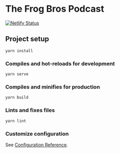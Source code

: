 # The Frog Bros Podcast
[![Netlify Status](https://api.netlify.com/api/v1/badges/8ec9672d-d8e9-4cd8-8714-a6ac52a4036e/deploy-status)](https://app.netlify.com/sites/hardcore-swirles-474832/deploys)

## Project setup
```
yarn install
```

### Compiles and hot-reloads for development
```
yarn serve
```

### Compiles and minifies for production
```
yarn build
```

### Lints and fixes files
```
yarn lint
```

### Customize configuration
See [Configuration Reference](https://cli.vuejs.org/config/).
